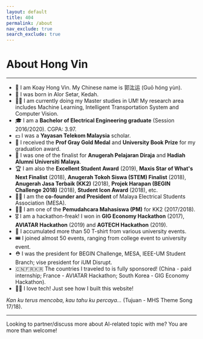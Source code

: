 ```yaml
---
layout: default
title: 404
permalink: /about
nav_exclude: true
search_exclude: true
---
```


# About <b>Hong Vin</b>

<div style="text-align: center !important">
	<a href="https://facebook.com/khvin" target="_blank">
		<i class="fa fa-facebook"></i>
    </a>
    <a href="https://linkedin.com/in/koayhv" target="_blank">
		<i class="fa fa-linkedin"></i>
	</a>
    <a href="mailto:math@hongvin.xyz" target="_blank">
		<i class="fa fa-envelope-o"></i>
	</a>
    <a href="https://github.com/hongvin" target="_blank">
		<i class="fa fa-github"></i>
	</a>
</div>

---

- 👋 I am Koay Hong Vin. My Chinese name is 郭汯运 (Guō hóng yùn).
- 🍼 I was born in Alor Setar, Kedah.
- 👨‍🎓 I am currently doing my Master studies in UM! My research area includes Machine Learning, Intelligent Transportation System and Computer Vision.
- 🎓 I am a **Bachelor of Electrical Engineering graduate** (Session 2016/2020). CGPA: 3.97.
- 💵 I was a **Yayasan Telekom Malaysia** scholar.
- 🥇 I received the **Prof Gray Gold Medal** and **University Book Prize** for my graduation award.
- 🔑 I was one of the finalist for **Anugerah Pelajaran Diraja** and **Hadiah Alumni Universiti Malaya**.
- 🏆 I am also the **Excellent Student Award** (2019), **Maxis Star of What's Next Finalist** (2018), **Anugerah Tokoh Siswa (STEM) Finalist** (2018), **Anugerah Jasa Terbaik (KK2)** (2018), **Projek Harapan (BEGIN Challenge 2018)** (2018), **Student Icon Award** (2018), etc.
- 🙆‍♂️ I am the **co-founder and President** of Malaya Electrical Students Association (MESA).
- 🤸‍♂️ I am one of the **Pemudahcara Mahasiswa (PM)** for KK2 (2017/2018). 
- 🎖 I am a hackathon-freak! I won in **GIG Economy Hackathon** (2017), **AVIATAR Hackathon** (2019) and **AGTECH Hackathon** (2019).
- 👕 I accumulated more than 50 T-shirt from various university events.
- 🎟 I joined almost 50 events, ranging from college event to university event.
- ⛑ I was the president for BEGIN Challenge, MESA, IEEE-UM Student Branch; vise president for iUM Disrupt.
- 🇨🇳🇫🇷🇰🇷 The countries I traveled to is fully sponsored! (China - paid internship; France - AVIATAR Hackathon; South Korea - GIG Economy Hackathon).
- 👩‍💻 I love tech! Just see how I built this website!


<i class="fa fa-music" aria-hidden="true"></i> _Kan ku terus mencoba, kau tahu ku percaya..._ (Tujuan - MHS Theme Song 17/18).

---

Looking to partner/discuss more about AI-related topic with me? You are more than welcome!